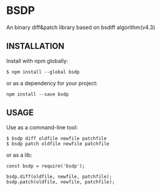 # BSDP

An binary diff&patch library based on bsdiff algorithm(v4.3)

## INSTALLATION

Install with npm globally:

```
$ npm install --global bsdp
```

or as a dependency for your project:

```
npm install --save bsdp
```

## USAGE

Use as a command-line tool:

```
$ bsdp diff oldfile newfile patchfile
$ bsdp patch oldfile newfile patchfile
```

or as a lib:

```
const bsdp = require('bsdp');

bsdp.diff(oldfile, newfile, patchfile);
bsdp.patch(oldfile, newfile, patchfile);
```